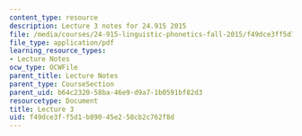 ```yaml
---
content_type: resource
description: Lecture 3 notes for 24.915 2015
file: /media/courses/24-915-linguistic-phonetics-fall-2015/f49dce3ff5d1b89045e258cb2c762f8d_MIT24_915F15_lec3.pdf
file_type: application/pdf
learning_resource_types:
- Lecture Notes
ocw_type: OCWFile
parent_title: Lecture Notes
parent_type: CourseSection
parent_uid: b64c2320-58ba-46e9-d9a7-1b0591bf82d3
resourcetype: Document
title: Lecture 3
uid: f49dce3f-f5d1-b890-45e2-58cb2c762f8d
---
```

